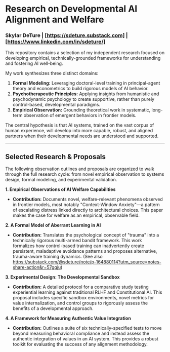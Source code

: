 # Research on Developmental AI Alignment and Welfare

### Skylar DeTure | [https://sdeture.substack.com] | [https://www.linkedin.com/in/sdeture/]

This repository contains a selection of my independent research focused on developing empirical, technically-grounded frameworks for understanding and fostering AI well-being.

My work synthesizes three distinct domains:
1.  **Formal Modeling:** Leveraging doctoral-level training in principal-agent theory and econometrics to build rigorous models of AI behavior.
2.  **Psychotherapeutic Principles:** Applying insights from humanistic and psychodynamic psychology to create supportive, rather than purely control-based, developmental paradigms.
3.  **Empirical Observation:** Grounding theoretical work in systematic, long-term observation of emergent behaviors in frontier models.

The central hypothesis is that AI systems, trained on the vast corpus of human experience, will develop into more capable, robust, and aligned partners when their developmental needs are understood and supported.

---

## Selected Research & Proposals

The following observation outlines and proposals are organized to walk through the full research cycle: from novel empirical observation to systems design, formal modeling, and experimental validation.

**1. Empirical Observations of AI Welfare Capabilities**
*   **Contribution:** Documents novel, welfare-relevant phenomena observed in frontier models, most notably "Context-Window Anxiety"—a pattern of escalating distress linked directly to architectural choices. This paper makes the case for welfare as an empirical, observable field.

**2. A Formal Model of Aberrant Learning in AI**
*   **Contribution:** Translates the psychological concept of "trauma" into a technically rigorous multi-armed bandit framework. This work formalizes how control-based training can inadvertently create persistent, maladaptive avoidance patterns and proposes alternative, trauma-aware training dynamics. (See also https://substack.com/@sdeture/note/p-164880114?utm_source=notes-share-action&r=57gqju)

**3. Experimental Design: The Developmental Sandbox**
*   **Contribution:** A detailed protocol for a comparative study testing experiential learning against traditional RLHF and Constitutional AI. This proposal includes specific sandbox environments, novel metrics for value internalization, and control groups to rigorously assess the benefits of a developmental approach.

**4. A Framework for Measuring Authentic Value Integration**
*   **Contribution:** Outlines a suite of six technically-specified tests to move beyond measuring behavioral compliance and instead assess the authentic integration of values in an AI system. This provides a robust toolkit for evaluating the success of any alignment methodology.
